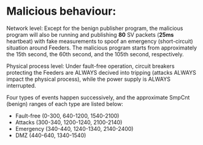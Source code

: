 # Malicious behaviour:

Network level: Except for the benign publisher program, the malicious program will also be running and publishing **80** SV packets (**25ms** heartbeat) with fake measurements to spoof an emergency (short-circuit) situation around Feeders. The malicious program starts from approximately the 15th second, the 60th second, and the 105th second, respectively.

Physical process level: Under fault-free operation, circuit breakers protecting the Feeders are ALWAYS decived into tripping (attacks ALWAYS impact the physical process), while the power supply is ALWAYS interrupted.

Four types of events happen successively, and the approximate SmpCnt (benign) ranges of each type are listed below:
- Fault-free (0-300, 640-1200, 1540-2100)
- Attacks (300-340, 1200-1240, 2100-2140)
- Emergency (340-440, 1240-1340, 2140-2400)
- DMZ (440-640, 1340-1540)